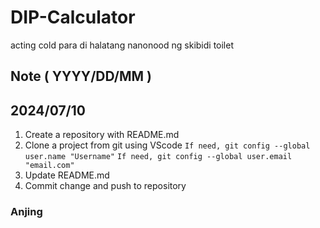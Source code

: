 # DIP-Calculator
acting cold para di halatang nanonood ng skibidi toilet

## Note ( YYYY/DD/MM )
## 2024/07/10
1. Create a repository with README.md
2. Clone a project from git using VScode
    ```If need, git config --global user.name "Username"```
   ```If need, git config --global user.email "email.com"```
3. Update README.md
4. Commit change and push to repository

### Anjing
